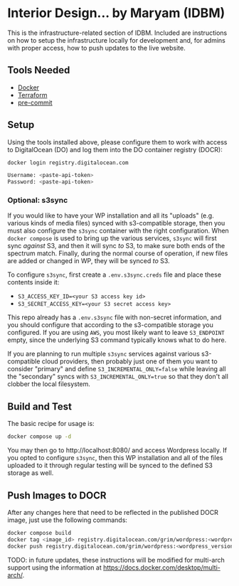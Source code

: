 # Interior Design... by Maryam (IDBM)

This is the infrastructure-related section of IDBM. Included are instructions
on how to setup the infrastructure locally for development and, for admins
with proper access, how to push updates to the live website.

## Tools Needed

* [Docker](https://docs.docker.com/get-docker/)
* [Terraform](https://learn.hashicorp.com/tutorials/terraform/install-cli)
* [pre-commit](https://pre-commit.com/)

## Setup

Using the tools installed above, please configure them to work with access
to DigitalOcean (DO) and log them into the DO container registry (DOCR):

```sh
docker login registry.digitalocean.com

Username: <paste-api-token>
Password: <paste-api-token>
```

### Optional: s3sync

If you would like to have your WP installation and all its "uploads"
(e.g. various kinds of media files) synced with s3-compatible storage,
then you must also configure the `s3sync` container with the right
configuration. When `docker compose` is used to bring up the various
services, `s3sync` will first sync _against_ S3, and then it will sync
_to_ S3, to make sure both ends of the spectrum match. Finally, during
the normal course of operation, if new files are added or changed in WP,
they will be synced _to_ S3.

To configure `s3sync`, first create a `.env.s3sync.creds` file and place
these contents inside it:

* `S3_ACCESS_KEY_ID=<your S3 access key id>`
* `S3_SECRET_ACCESS_KEY=<your S3 secret access key>`

This repo already has a `.env.s3sync` file with non-secret information, and
you should configure that according to the s3-compatible storage you
configured. If you are using `AWS`, you most likely want to leave `S3_ENDPOINT`
empty, since the underlying S3 command typically knows what to do here.

If you are planning to run multiple `s3sync` services against various
s3-compatible cloud providers, then probably just one of them you want to
consider "primary" and define `S3_INCREMENTAL_ONLY=false` while leaving all
the "secondary" syncs with `S3_INCREMENTAL_ONLY=true` so that they don't all
clobber the local filesystem.

## Build and Test

The basic recipe for usage is:

```sh
docker compose up -d
```

You may then go to http://localhost:8080/ and access Wordpress locally. If you
opted to configure `s3sync`, then this WP installation and all of the files
uploaded to it through regular testing will be synced to the defined S3 storage
as well.

## Push Images to DOCR

After any changes here that need to be reflected in the published DOCR image,
just use the following commands:

```sh
docker compose build
docker tag <image_id> registry.digitalocean.com/grim/wordpress:<wordpress_version>.<minor>
docker push registry.digitalocean.com/grim/wordpress:<wordpress_version>.<minor>
```

TODO: in future updates, these instructions will be modified for multi-arch support
using the information at https://docs.docker.com/desktop/multi-arch/.

